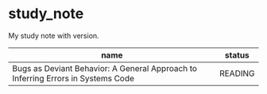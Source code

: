 # study_note
My study note with version.

<table>
    <thead>
        <tr>
            <th colspan="1">name</th>
            <th colspan="1">status</th>
        </tr>
    </thead>
    <tbody>
        <tr>
            <td>Bugs as Deviant Behavior: A General Approach to Inferring Errors in Systems Code</td>
            <td>READING</td>
        </tr>
    </tbody>
</table>

